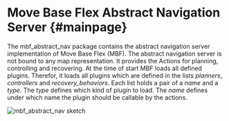 # Move Base Flex Abstract Navigation Server  {#mainpage}

The mbf_abstract_nav package contains the abstract navigation server implementation of Move Base Flex (MBF). The abstract navigation server is not bound to any map representation. It provides the Actions for planning, controlling and recovering. At the time of start MBF loads all defined plugins. Therefor, it loads all plugins which are defined in the lists *planners*, *controllers* and *recovery_behaviors*. Each list holds a pair of a *name* and a *type*. The *type* defines which kind of plugin to load. The *name* defines under which name the plugin should be callable by the actions.

![mbf_abstract_nav sketch](doc/images/mbf_abstract_nav_s.png)
